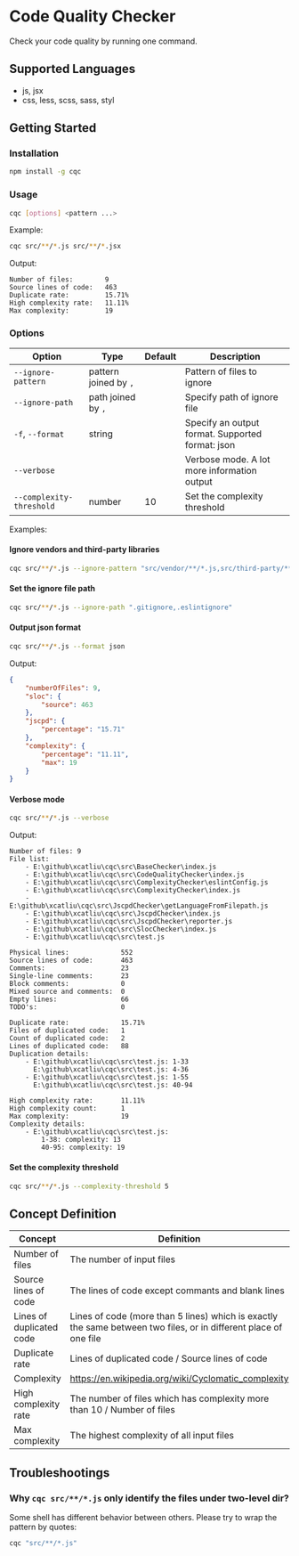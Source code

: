 # Code Quality Checker

Check your code quality by running one command.

## Supported Languages

- js, jsx
- css, less, scss, sass, styl

## Getting Started

### Installation

```sh
npm install -g cqc
```

### Usage

```sh
cqc [options] <pattern ...>
```

Example:

```sh
cqc src/**/*.js src/**/*.jsx
```

Output:

```
Number of files:        9
Source lines of code:   463
Duplicate rate:         15.71%
High complexity rate:   11.11%
Max complexity:         19
```

### Options

Option | Type | Default | Description
------ | ---- | ------- | -----------
`--ignore-pattern` | pattern joined by `,` | | Pattern of files to ignore
`--ignore-path` | path joined by `,` | | Specify path of ignore file
`-f`, `--format` | string | | Specify an output format. Supported format: json
`--verbose` | | | Verbose mode. A lot more information output
`--complexity-threshold` | number | 10 | Set the complexity threshold

Examples:

#### Ignore vendors and third-party libraries

```sh
cqc src/**/*.js --ignore-pattern "src/vendor/**/*.js,src/third-party/**/*.js"
```

#### Set the ignore file path

```sh
cqc src/**/*.js --ignore-path ".gitignore,.eslintignore"
```

#### Output json format

```sh
cqc src/**/*.js --format json
```

Output:

```json
{
    "numberOfFiles": 9,
    "sloc": {
        "source": 463
    },
    "jscpd": {
        "percentage": "15.71"
    },
    "complexity": {
        "percentage": "11.11",
        "max": 19
    }
}
```

#### Verbose mode

```sh
cqc src/**/*.js --verbose
```

Output:

```
Number of files: 9
File list:
    - E:\github\xcatliu\cqc\src\BaseChecker\index.js
    - E:\github\xcatliu\cqc\src\CodeQualityChecker\index.js
    - E:\github\xcatliu\cqc\src\ComplexityChecker\eslintConfig.js
    - E:\github\xcatliu\cqc\src\ComplexityChecker\index.js
    - E:\github\xcatliu\cqc\src\JscpdChecker\getLanguageFromFilepath.js
    - E:\github\xcatliu\cqc\src\JscpdChecker\index.js
    - E:\github\xcatliu\cqc\src\JscpdChecker\reporter.js
    - E:\github\xcatliu\cqc\src\SlocChecker\index.js
    - E:\github\xcatliu\cqc\src\test.js

Physical lines:             552
Source lines of code:       463
Comments:                   23
Single-line comments:       23
Block comments:             0
Mixed source and comments:  0
Empty lines:                66
TODO's:                     0

Duplicate rate:             15.71%
Files of duplicated code:   1
Count of duplicated code:   2
Lines of duplicated code:   88
Duplication details:
    - E:\github\xcatliu\cqc\src\test.js: 1-33
      E:\github\xcatliu\cqc\src\test.js: 4-36
    - E:\github\xcatliu\cqc\src\test.js: 1-55
      E:\github\xcatliu\cqc\src\test.js: 40-94

High complexity rate:       11.11%
High complexity count:      1
Max complexity:             19
Complexity details:
    - E:\github\xcatliu\cqc\src\test.js:
        1-38: complexity: 13
        40-95: complexity: 19
```

#### Set the complexity threshold

```sh
cqc src/**/*.js --complexity-threshold 5
```

## Concept Definition

Concept | Definition
------- | ----------
Number of files             | The number of input files
Source lines of code        | The lines of code except commants and blank lines
Lines of duplicated code    | Lines of code (more than 5 lines) which is exactly the same between two files, or in different place of one file
Duplicate rate              | Lines of duplicated code / Source lines of code
Complexity                  | https://en.wikipedia.org/wiki/Cyclomatic_complexity
High complexity rate        | The number of files which has complexity more than 10 / Number of files
Max complexity              | The highest complexity of all input files

## Troubleshootings

### Why `cqc src/**/*.js` only identify the files under two-level dir?

Some shell has different behavior between others. Please try to wrap the pattern by quotes:

```sh
cqc "src/**/*.js"
```
